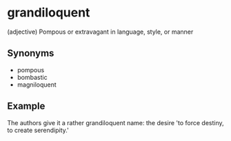 # grandiloquent

(adjective) Pompous or extravagant in language, style, or manner

## Synonyms

+ pompous
+ bombastic
+ magniloquent

## Example

The authors give it a rather grandiloquent name: the desire 'to force destiny, to create serendipity.'

